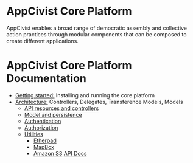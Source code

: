 # AppCivist Core Platform

AppCivist enables a broad range of democratic assembly and collective action practices through modular components that can be composed to create different applications.

# AppCivist Core Platform Documentation

* [Getting started:]() Installing and running the core platform
* [Architecture:]() Controllers, Delegates, Transference Models, Models 
   * [API resources and controllers]()
   * [Model and persistence]()
   * [Authentication]()
   * [Authorization]()
   * [Utilities]()
       * [Etherpad]()
       * [MapBox]()
       * [Amazon S3]()
[API Docs]()

